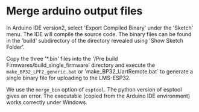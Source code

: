 # Merge arduino output files

In Arduino IDE version2, select 'Export Compiled Binary' under the 'Sketch' menu. The IDE will compile the source code. The binary files can be found in the 'build' subdirectory of the directory revealed using 'Show Sketch Folder'. 

Copy the three '*.bin' files into the '/Pre build Firmwares/build_single_firmware' directory and execute the `make_BP32_LPF2_generic.bat` or 'make_BP32_UartRemote.bat` to generate a single binary file for uploading to the LMS-ESP32.

We use the `merge_bin` option of `esptool`. The python version of esptool gives an error. The executable (copied from the Arduino IDE environment) works correctly under Windows.
